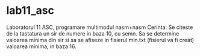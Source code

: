 # lab11_asc
Laboratorul 11 ASC, programare multimodul nasm+nasm 
Cerinta: Se citeste de la tastatura un sir de numere in baza 10, cu semn. Sa se determine valoarea minima din sir si sa se afiseze in fisierul min.txt (fisierul va fi creat) valoarea minima, in baza 16.
